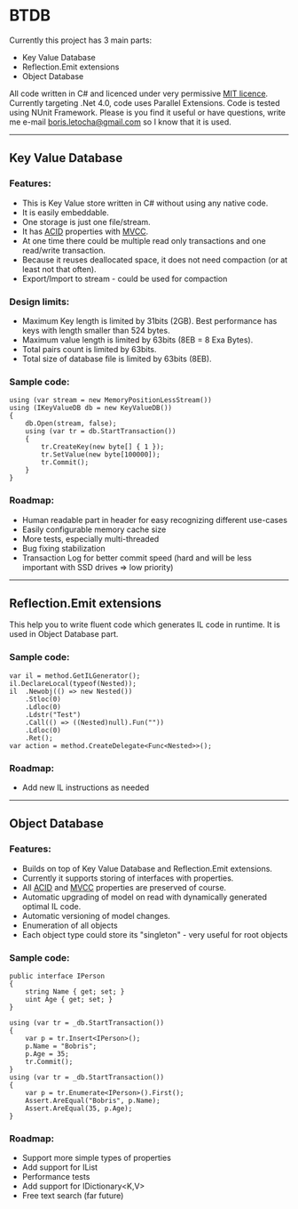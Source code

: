 # BTDB

Currently this project has 3 main parts:

* Key Value Database
* Reflection.Emit extensions
* Object Database

All code written in C# and licenced under very permissive [MIT licence](http://www.opensource.org/licenses/mit-license.html). Currently targeting .Net 4.0, code uses Parallel Extensions. Code is tested using NUnit Framework.
Please is you find it useful or have questions, write me e-mail <boris.letocha@gmail.com> so I know that it is used.

---
## Key Value Database

### Features:

* This is Key Value store written in C# without using any native code.
* It is easily embeddable. 
* One storage is just one file/stream.
* It has [ACID] properties with [MVCC].
* At one time there could be multiple read only transactions and one read/write transaction.
* Because it reuses deallocated space, it does not need compaction (or at least not that often).
* Export/Import to stream - could be used for compaction

### Design limits:

* Maximum Key length is limited by 31bits (2GB). Best performance has keys with length smaller than 524 bytes.
* Maximum value length is limited by 63bits (8EB = 8 Exa Bytes).
* Total pairs count is limited by 63bits.
* Total size of database file is limited by 63bits (8EB).

### Sample code:

    using (var stream = new MemoryPositionLessStream())
    using (IKeyValueDB db = new KeyValueDB())
    {
        db.Open(stream, false);
        using (var tr = db.StartTransaction())
        {
            tr.CreateKey(new byte[] { 1 });
            tr.SetValue(new byte[100000]);
            tr.Commit();
        }
    }

### Roadmap:

* Human readable part in header for easy recognizing different use-cases
* Easily configurable memory cache size
* More tests, especially multi-threaded
* Bug fixing stabilization
* Transaction Log for better commit speed (hard and will be less important with SSD drives => low priority)

---
## Reflection.Emit extensions

This help you to write fluent code which generates IL code in runtime. It is used in Object Database part.

### Sample code:

    var il = method.GetILGenerator();
    il.DeclareLocal(typeof(Nested));
    il  .Newobj(() => new Nested())
        .Stloc(0)
        .Ldloc(0)
        .Ldstr("Test")
        .Call(() => ((Nested)null).Fun(""))
        .Ldloc(0)
        .Ret();
    var action = method.CreateDelegate<Func<Nested>>();

### Roadmap:

* Add new IL instructions as needed

---
## Object Database

### Features:

* Builds on top of Key Value Database and Reflection.Emit extensions.
* Currently it supports storing of interfaces with properties.
* All [ACID] and [MVCC] properties are preserved of course.
* Automatic upgrading of model on read with dynamically generated optimal IL code.
* Automatic versioning of model changes.
* Enumeration of all objects
* Each object type could store its "singleton" - very useful for root objects

### Sample code:

    public interface IPerson
    {
        string Name { get; set; }
        uint Age { get; set; }
    }

    using (var tr = _db.StartTransaction())
    {
        var p = tr.Insert<IPerson>();
        p.Name = "Bobris";
        p.Age = 35;
        tr.Commit();
    }
    using (var tr = _db.StartTransaction())
    {
        var p = tr.Enumerate<IPerson>().First();
        Assert.AreEqual("Bobris", p.Name);
        Assert.AreEqual(35, p.Age);
    }

### Roadmap:

* Support more simple types of properties
* Add support for IList<T>
* Performance tests
* Add support for IDictionary<K,V>
* Free text search (far future)

[ACID]:http://en.wikipedia.org/wiki/ACID
[MVCC]:http://en.wikipedia.org/wiki/Multiversion_concurrency_control
